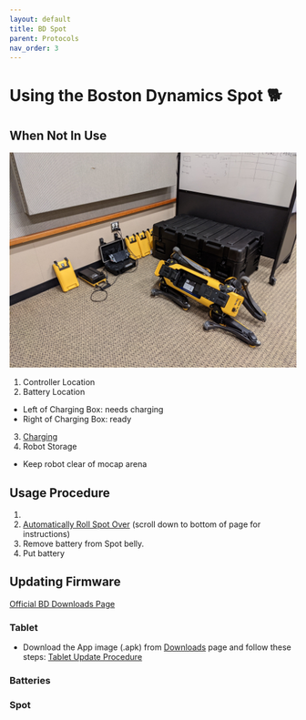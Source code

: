 ```yaml
---
layout: default
title: BD Spot
parent: Protocols
nav_order: 3
---
```


# Using the Boston Dynamics Spot 🐕


## When Not In Use

![spot resting](../assets/imgs/spot_tut/spot_resting.jpg)

1. Controller Location
2. Battery Location
  - Left of Charging Box: needs charging
  - Right of Charging Box: ready
3. [Charging](https://support.bostondynamics.com/s/article/Spot-Charging-Configurations)
4. Robot Storage
  - Keep robot clear of mocap arena

## Usage Procedure
1. 
4. [Automatically Roll Spot Over](https://support.bostondynamics.com/s/article/Rolling-Spot-over) (scroll down to bottom of page for instructions)
5. Remove battery from Spot belly.
6. Put battery

## Updating Firmware
[Official BD Downloads Page](https://support.bostondynamics.com/s/downloads)

### Tablet
- Download the App image (.apk) from [Downloads](https://support.bostondynamics.com/s/downloads) page and follow these steps: 
[Tablet Update Procedure](https://support.bostondynamics.com/s/article/Updating-the-Spot-system-software)
### Batteries
### Spot

